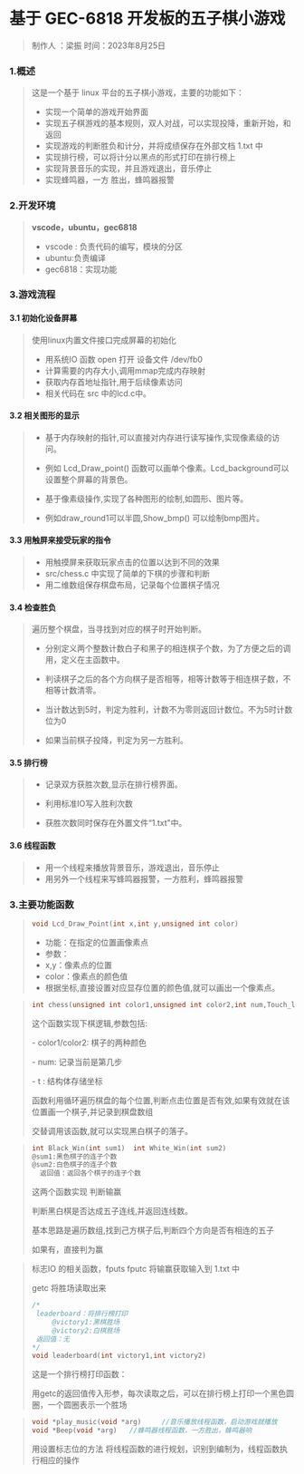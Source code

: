 # 基于 GEC-6818 开发板的五子棋小游戏

> 制作人 ：梁振                    时间：2023年8月25日

### 1.概述

>这是一个基于 linux 平台的五子棋小游戏，主要的功能如下：
>
>* 实现一个简单的游戏开始界面
>* 实现五子棋游戏的基本规则，双人对战，可以实现投降，重新开始，和返回
>* 实现游戏的判断胜负和计分，并将成绩保存在外部文档 1.txt 中
>* 实现排行榜，可以将计分以黑点的形式打印在排行榜上
>* 实现背景音乐的实现，并且游戏退出，音乐停止
>* 实现蜂鸣器，一方 胜出，蜂鸣器报警

### 2.开发环境

>**vscode，ubuntu，gec6818**
>
>* vscode : 负责代码的编写，模块的分区
>* ubuntu:负责编译
>* gec6818：实现功能

### 3.游戏流程

#### 3.1 初始化设备屏幕

>使用linux内置文件接口完成屏幕的初始化
>
>* 用系统IO 函数 open 打开 设备文件 /dev/fb0
>* 计算需要的内存大小,调用mmap完成内存映射
>* 获取内存首地址指针,用于后续像素访问
>* 相关代码在 src 中的lcd.c中。

#### 3.2 相关图形的显示

>* 基于内存映射的指针,可以直接对内存进行读写操作,实现像素级的访问。
>
>* 例如 Lcd_Draw_point() 函数可以画单个像素。Lcd_background可以设置整个屏幕的背景色。
>
>* 基于像素级操作,实现了各种图形的绘制,如圆形、图片等。
>
>* 例如draw_round1可以半圆,Show_bmp() 可以绘制bmp图片。

#### 3.3 用触屏来接受玩家的指令

>* 用触摸屏来获取玩家点击的位置以达到不同的效果
>* src/chess.c 中实现了简单的下棋的步骤和判断
>* 用二维数组保存棋盘布局，记录每个位置棋子情况

#### 3.4 检查胜负

>遍历整个棋盘，当寻找到对应的棋子时开始判断。
>
>* 分别定义两个整数计数白子和黑子的相连棋子个数，为了方便之后的调用，定义在主函数中。
>
>* 判读棋子之后的各个方向棋子是否相等，相等计数等于相连棋子数，不相等计数清零。
>
>* 当计数达到5时，判定为胜利，计数不为零则返回计数位。不为5时计数位为0
>
>* 如果当前棋子投降，判定为另一方胜利。

#### 3.5 排行榜

>* 记录双方获胜次数,显示在排行榜界面。
>* 利用标准IO写入胜利次数
>
>* 获胜次数同时保存在外置文件“1.txt"中。

#### 3.6 线程函数

>* 用一个线程来播放背景音乐，游戏退出，音乐停止
>* 用另外一个线程来写蜂鸣器报警，一方胜利，蜂鸣器报警

### 3.主要功能函数

> ```c
> void Lcd_Draw_Point(int x,int y,unsigned int color)
> ```
>
>  * 功能：在指定的位置画像素点
>  * 参数：
>  * x,y：像素点的位置
>  * color：像素点的颜色值
>  * 根据坐标,直接设置对应显存位置的颜色值,就可以画出一个像素点。

>
>
>```c
>int chess(unsigned int color1,unsigned int color2,int num,Touch_lab *t)  
>```
>
>这个函数实现下棋逻辑,参数包括:
>
>\- color1/color2: 棋子的两种颜色
>
>\- num: 记录当前是第几步
>
>\-  t : 结构体存储坐标
>
>函数利用循环遍历棋盘的每个位置,判断点击位置是否有效,如果有效就在该位置画一个棋子,并记录到棋盘数组
>
>交替调用该函数,就可以实现黑白棋子的落子。



>```c
>int Black_Win(int sum1)  int White_Win(int sum2)
>@sum1:黑色棋子的连子个数
>@sum2:白色棋子的连子个数
>   返回值：返回各个棋子的连子个数
>```
>
>这两个函数实现 判断输赢
>
>判断黑白棋是否达成五子连线,并返回连线数。
>
>基本思路是遍历数组,找到己方棋子后,判断四个方向是否有相连的五子
>
>如果有，直接判为赢



> 标志IO 的相关函数，fputs fputc 将输赢获取输入到 1.txt 中
>
> getc 将胜场读取出来
>
> ```c
> /*
>  leaderboard：将排行榜打印
>      @victory1:黑棋胜场
>      @victory2:白棋胜场
>  返回值：无
> */
> void leaderboard(int victory1,int victory2)
> ```
>
> 这是一个排行榜打印函数：
>
> ​		用getc的返回值传入形参，每次读取之后，可以在排行榜上打印一个黑色圆圈，一个圆圈表示一个胜场



>```c
>void *play_music(void *arg)     //音乐播放线程函数，启动游戏就播放
>void *Beep(void *arg)   //蜂鸣器线程函数，一方胜出，蜂鸣器响
>```
>
>用设置标志位的方法 将线程函数的进行规划，识别到编制为，线程函数执行相应的操作

















